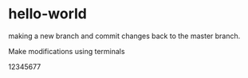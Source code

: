 # hello-world

making a new branch and commit changes back to the master branch.

Make modifications using terminals

12345677
